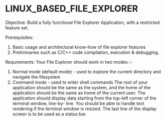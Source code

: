 # LINUX_BASED_FILE_EXPLORER

Objective:
Build a fully functional File Explorer Application, with a restricted feature set.

Prerequisites:
1. Basic usage and architectural know-how of file explorer features
2. Preliminaries such as C/C++ code compilation, execution & debugging.

Requirements:
Your File Explorer should work in two modes :-
1. Normal mode (default mode) - used to explore the current directory and navigate the filesystem
2. Command mode - used to enter shell commands
The root of your application should be the same as the system, and the home of the application should
be the same as home of the current user.
The application should display data starting from the top-left corner of the terminal window, line-by-
line. You should be able to handle text rendering if the terminal window is resized. The last line of the
display screen is to be used as a status bar.
